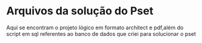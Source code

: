 # Arquivos da solução do Pset
Aqui se encontram o projeto lógico em formato architect e pdf,além do script em sql referentes ao banco de dados que criei para solucionar o pset
